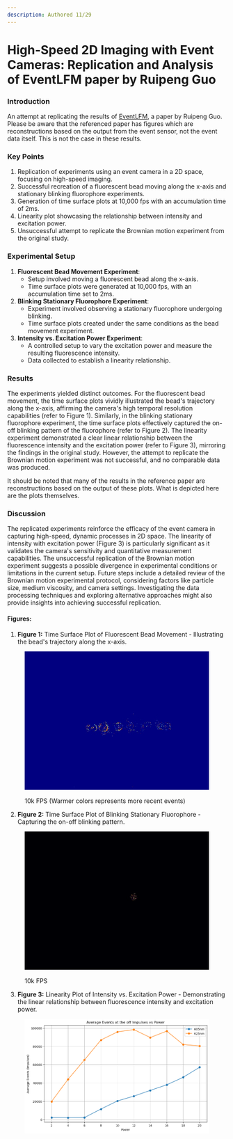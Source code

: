 ```yaml
---
description: Authored 11/29
---
```


# High-Speed 2D Imaging with Event Cameras: Replication and Analysis of EventLFM paper by Ruipeng Guo

### Introduction

An attempt at replicating the results of [EventLFM](../eventlfm-event-camera-integrated-fourier-light-field-microscopy-for-ultrafast-3d-imaging.md), a paper by Ruipeng Guo. Please be aware that the referenced paper has figures which are reconstructions based on the output from the event sensor, not the event data itself. This is not the case in these results.

### Key Points

1. Replication of experiments using an event camera in a 2D space, focusing on high-speed imaging.
2. Successful recreation of a fluorescent bead moving along the x-axis and stationary blinking fluorophore experiments.
3. Generation of time surface plots at 10,000 fps with an accumulation time of 2ms.
4. Linearity plot showcasing the relationship between intensity and excitation power.
5. Unsuccessful attempt to replicate the Brownian motion experiment from the original study.

### Experimental Setup

1. **Fluorescent Bead Movement Experiment**:
   * Setup involved moving a fluorescent bead along the x-axis.
   * Time surface plots were generated at 10,000 fps, with an accumulation time set to 2ms.
2. **Blinking Stationary Fluorophore Experiment**:
   * Experiment involved observing a stationary fluorophore undergoing blinking.
   * Time surface plots created under the same conditions as the bead movement experiment.
3. **Intensity vs. Excitation Power Experiment**:
   * A controlled setup to vary the excitation power and measure the resulting fluorescence intensity.
   * Data collected to establish a linearity relationship.

### Results

The experiments yielded distinct outcomes. For the fluorescent bead movement, the time surface plots vividly illustrated the bead's trajectory along the x-axis, affirming the camera's high temporal resolution capabilities (refer to Figure 1). Similarly, in the blinking stationary fluorophore experiment, the time surface plots effectively captured the on-off blinking pattern of the fluorophore (refer to Figure 2). The linearity experiment demonstrated a clear linear relationship between the fluorescence intensity and the excitation power (refer to Figure 3), mirroring the findings in the original study. However, the attempt to replicate the Brownian motion experiment was not successful, and no comparable data was produced.

It should be noted that many of the results in the reference paper are reconstructions based on the output of these plots. What is depicted here are the plots themselves.

### Discussion

The replicated experiments reinforce the efficacy of the event camera in capturing high-speed, dynamic processes in 2D space. The linearity of intensity with excitation power (Figure 3) is particularly significant as it validates the camera's sensitivity and quantitative measurement capabilities. The unsuccessful replication of the Brownian motion experiment suggests a possible divergence in experimental conditions or limitations in the current setup. Future steps include a detailed review of the Brownian motion experimental protocol, considering factors like particle size, medium viscosity, and camera settings. Investigating the data processing techniques and exploring alternative approaches might also provide insights into achieving successful replication.

#### Figures:

1. **Figure 1:** Time Surface Plot of Fluorescent Bead Movement - Illustrating the bead's trajectory along the x-axis.

<figure><img src="../.gitbook/assets/recording_2023-11-01_11-02-59_no_dfa_bead_scan_across_x_time_surface.jpg" alt=""><figcaption><p>10k FPS (Warmer colors represents more recent events)</p></figcaption></figure>

2. **Figure 2:** Time Surface Plot of Blinking Stationary Fluorophore - Capturing the on-off blinking pattern.

<figure><img src="../.gitbook/assets/recording_2023-09-15_11-22-36.raw_0Hz_2000us_acc_time_surface_32649_strobing.jpg" alt=""><figcaption><p>10k FPS</p></figcaption></figure>

3. **Figure 3:** Linearity Plot of Intensity vs. Excitation Power - Demonstrating the linear relationship between fluorescence intensity and excitation power.

<figure><img src="../.gitbook/assets/linearity_power.png" alt=""><figcaption></figcaption></figure>

